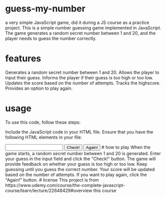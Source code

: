 # guess-my-number
a very simple JavaScript game, did it during a JS course as a practice project. 
This is a simple number guessing game implemented in JavaScript. The game generates a random secret number between 1 and 20, and the player needs to guess the number correctly.
# features
Generates a random secret number between 1 and 20.
Allows the player to input their guess.
Informs the player if their guess is too high or too low.
Updates the score based on the number of attempts.
Tracks the highscore.
Provides an option to play again.
# usage
To use this code, follow these steps:

Include the JavaScript code in your HTML file.
Ensure that you have the following HTML elements in your file:
<div class="message"></div>
<div class="score"></div>
<div class="number"></div>
<input type="text" class="guess" />
<button class="check">Check!</button>
<button class="again">Again!</button>
# how to play
When the game starts, a random secret number between 1 and 20 is generated.
Enter your guess in the input field and click the "Check!" button.
The game will provide feedback on whether your guess is too high or too low.
Keep guessing until you guess the correct number.
Your score will be updated based on the number of attempts.
If you want to play again, click the "Again!" button.
# license
This project is from https://www.udemy.com/course/the-complete-javascript-course/learn/lecture/22648429#overview this course
